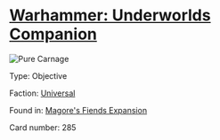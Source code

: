 # [Warhammer: Underworlds Companion](https://guidokessels.github.io/wh-underworlds)

  

![Pure Carnage](https://warhammerunderworlds.com/wp-content/uploads/sites/6/2018/03/285_ENG.png)



Type: Objective

Faction: [Universal](https://guidokessels.github.io/wh-underworlds/factions/universal.md)

Found in: [Magore's Fiends Expansion](https://guidokessels.github.io/wh-underworlds/locations/magores-fiends-expansion.md)

Card number: 285
